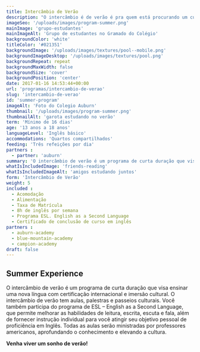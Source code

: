 ```yaml
---
title: Intercâmbio de Verão
description: "O intercâmbio é de verão é pra quem está procurando um curso de curta direção e quer aproveitar o verão"
imageSeo: '/uploads/images/program-summer.png'
mainImage: 'grupo-estudantes'
mainImageAlt: 'Grupo de estudantes no Gramado do Colégio'
backgroundColor: 'white'
titleColor: '#021351'
backgroundImage: '/uploads/images/textures/pool--mobile.png'
backgroundImageDesktop: '/uploads/images/textures/pool.png'
backgroundRepeat: repeat
backgroundMaxWidth: false
backgroundSize: 'cover'
backgroundPosition: 'center'
date: 2017-01-16 14:53:44+00:00
url: 'programas/intercambio-de-verao'
slug: 'intercambio-de-verao'
id: 'summer-program'
imageAlt: 'Foto do Colegio Auburn'
thumbnail: '/uploads/images/program-summer.png'
thumbnailAlt: 'garota estudando no verão'
term: 'Mínimo de 16 dias'
age: '13 anos a 18 anos'
languageLevel: 'Inglês básico'
accommodations: 'Quartos compartilhados'
feeding: 'Três refeições por dia'
partners :
  - partner: 'auburn'
summary: 'O intercâmbio de verão é um programa de curta duração que visa ensinar uma nova língua com certificação internacional e imersão cultural. O programa também contém atividades específicas para o verão.'
whatIsIncludedImage: 'friends-reading'
whatIsIncludedImageAlt: 'amigos estudando juntos'
form: 'Intercâmbio de Verão'
weight: 5
included :
  - Acomodação
  - Alimentação
  - Taxa de Matrícula
  - 8h de inglês por semana
  - Programa ESL. English as a Second Language
  - Certificado de conclusão de curso em inglês
partners :
  - auburn-academy
  - blue-mountain-academy
  - campion-academy
draft: false
---
```


## Summer Experience

O intercâmbio de verão é um programa de curta duração que visa ensinar uma nova língua com certificação internacional e imersão cultural. O intercâmbio de verão tem aulas, palestras e passeios culturais. Você também participa do programa de ESL – English as a Second Language, que permite melhorar as habilidades de leitura, escrita, escuta e fala, além de fornecer instrução individual para você atingir seu objetivo pessoal de proficiência em Inglês. Todas as aulas serão ministradas por professores americanos, aprofundando o conhecimento e elevando a cultura.

**Venha viver um sonho de verão!**
